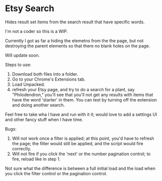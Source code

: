 # Etsy Search
Hides result set items from the search result that have specific words.

I'm not a coder so this is a WIP. 

Currently I got as far a hiding the elemetns from the the page, but not destroying the parent elements so that there no blank holes on the page.

Will update soon.

Steps to use:

1. Download both files into a folder.
2. Go to your Chrome's Extensions tab.
3. Load Unpacked.
4. refresh your Etsy page, and try to do a search for a plant, say "Philodendron," you'll see that you'll not get any results with items that have the word 'starter' in them. You can test by turning off the extension and doing another search.

Feel free to take wha I have and run with it it; would love to add a settings UI and other fancy stuff when I have time. 

Bugs:

1. Will not work once a filter is applied; at this point, you'd have to refresh the page; the filter would still be applied, and the script would fire correctly.
2. Will not fire if you click the 'next' or the number pagination control; to fire, reload like in step 1.

Not sure what the difference is between a full initial load and the load when you click the filter control or the pagination control.
